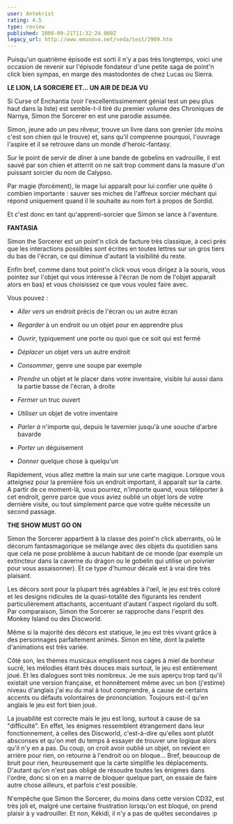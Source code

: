 ```yaml
---
user: Antekrist
rating: 4.5
type: review
published: 2008-09-21T11:32:24.000Z
legacy_url: http://www.emunova.net/veda/test/2909.htm
---
```

Puisqu'un quatrième épisode est sorti il n'y a pas très longtemps, voici une occasion de revenir sur l'épisode fondateur d'une petite saga de point'n click bien sympas, en marge des mastodontes de chez Lucas ou Sierra.  

  

**LE LION, LA SORCIERE ET... UN AIR DE DEJA VU**  

Si Curse of Enchantia (voir l'excellentissimement génial test un peu plus haut dans la liste) est semble-t-il tiré du premier volume des Chroniques de Narnya, Simon the Sorcerer en est une parodie assumée.  

Simon, jeune ado un peu rêveur, trouve un livre dans son grenier (du moins c'est son chien qui le trouve) et, sans qu'il comprenne pourquoi, l'ouvrage l'aspire et il se retrouve dans un monde d'heroic-fantasy.  

Sur le point de servir de dîner à une bande de gobelins en vadrouille, il est sauvé par son chien et atterrit on ne sait trop comment dans la masure d'un puissant sorcier du nom de Calypso.  

Par magie (forcément), le mage lui apparaît pour lui confier une quête ô combien importante : sauver ses miches de l'affreux sorcier méchant qui répond uniquement quand il le souhaite au nom fort à propos de Sordid.  

Et c'est donc en tant qu'apprenti-sorcier que Simon se lance à l'aventure.  

  

**FANTASIA**  

Simon the Sorcerer est un point'n click de facture très classique, à ceci près que les interactions possibles sont écrites en toutes lettres sur un gros tiers du bas de l'écran, ce qui diminue d'autant la visibilité du reste.  

Enfin bref, comme dans tout point'n click vous vous dirigez à la souris, vous pointez sur l'objet qui vous intéresse à l'écran (le nom de l'objet apparaît alors en bas) et vous choisissez ce que vous voulez faire avec.  

Vous pouvez :   

- _Aller vers_ un endroit précis de l'écran ou un autre écran  

- _Regarder_ à un endroit ou un objet pour en apprendre plus  

- _Ouvrir_, typiquement une porte ou quoi que ce soit qui est fermé  

- _Déplacer_ un objet vers un autre endroit  

- _Consommer_, genre une soupe par exemple  

- _Prendre_ un objet et le placer dans votre inventaire, visible lui aussi dans la partie basse de l'écran, à droite  

- _Fermer_ un truc ouvert  

- _Utiliser_ un objet de votre inventaire  

- _Parler à_ n'importe qui, depuis le tavernier jusqu'à une souche d'arbre bavarde  

- _Porter_ un déguisement  

- _Donner_ quelque chose à quelqu'un  

Rapidement, vous allez mettre la main sur une carte magique. Lorsque vous atteignez pour la première fois un endroit important, il apparaît sur la carte. A partir de ce moment-là, vous pourrez, n'importe quand, vous téléporter à cet endroit, genre parce que vous aviez oublié un objet lors de votre dernière visite, ou tout simplement parce que votre quête nécessite un second passage.  

  

**THE SHOW MUST GO ON**  

Simon the Sorcerer appartient à la classe des point'n click aberrants, où le décorum fantasmagorique se mélange avec des objets du quotidien sans que cela ne pose problème à aucun habitant de ce monde (par exemple un extincteur dans la caverne du dragon ou le gobelin qui utilise un poivrier pour vous assaisonner). Et ce type d'humour décalé est à vrai dire très plaisant.  

Les décors sont pour la plupart très agréables à l'œil, le jeu est très coloré et les designs ridicules de la quasi-totalité des figurants les rendent particulièrement attachants, accentuant d'autant l'aspect rigolard du soft. Par comparaison, Simon the Sorcerer se rapproche dans l'esprit des Monkey Island ou des Discworld.  

Même si la majorité des décors est statique, le jeu est très vivant grâce à des personnages parfaitement animés. Simon en tête, dont la palette d'animations est très variée.  

Côté son, les thèmes musicaux emplissent nos cages à miel de bonheur sucré, les mélodies étant très douces mais surtout, le jeu est entièrement joué. Et les dialogues sont très nombreux. Je me suis aperçu trop tard qu'il existait une version française, et honnêtement même avec un bon (j'estime) niveau d'anglais j'ai eu du mal à tout comprendre, à cause de certains accents ou défauts volontaires de prononciation. Toujours est-il qu'en anglais le jeu est fort bien joué.  

La jouabilité est correcte mais le jeu est long, surtout à cause de sa "difficulté". En effet, les énigmes ressemblent étrangement dans leur fonctionnement, à celles des Discworld, c'est-à-dire qu'elles sont plutôt absconses et qu'on met du temps à essayer de trouver une logique alors qu'il n'y en a pas. Du coup, on croit avoir oublié un objet, on revient en arrière pour rien, on retourne à l'endroit où on bloque... Bref, beaucoup de bruit pour rien, heureusement que la carte simplifie les déplacements. D'autant qu'on n'est pas obligé de résoudre toutes les énigmes dans l'ordre, donc si on en a marre de bloquer quelque part, on essaie de faire autre chose ailleurs, et parfois c'est possible.  

  

N'empêche que Simon the Sorcerer, du moins dans cette version CD32, est très joli et, malgré une certaine frustration lorsqu'on est bloqué, on prend plaisir à y vadrouiller. Et non, Kékidi, il n'y a pas de quêtes secondaires :p